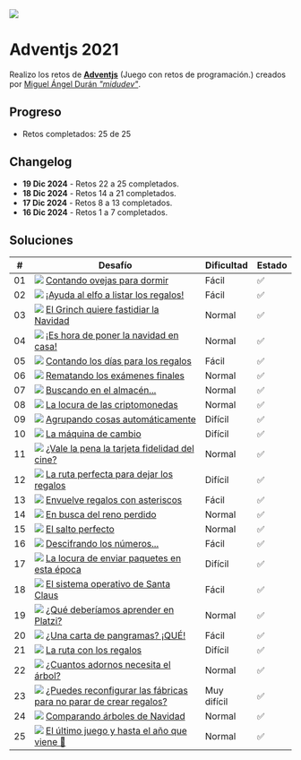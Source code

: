 <img src="img/cabecera.webp">

# Adventjs 2021

Realizo los retos de **[Adventjs](https://2021.adventjs.dev/)** (Juego con retos de programación.) creados por [Miguel Ángel Durán _"midudev"_](https://midu.dev).

## Progreso

- Retos completados: 25 de 25

## Changelog

- **19 Dic 2024** - Retos 22 a 25 completados.
- **18 Dic 2024** - Retos 14 a 21 completados.
- **17 Dic 2024** - Retos 8 a 13 completados.
- **16 Dic 2024** - Retos 1 a 7 completados.

## Soluciones

| #   | Desafío                                                                                                  | Dificultad  | Estado |
| --- | -------------------------------------------------------------------------------------------------------- | ----------- | ------ |
| 01  | <img src="img/01.webp"> [Contando ovejas para dormir](01/index.js)                                       | Fácil       | ✅     |
| 02  | <img src="img/02.webp"> [¡Ayuda al elfo a listar los regalos!](02/index.js)                              | Fácil       | ✅     |
| 03  | <img src="img/03.webp"> [El Grinch quiere fastidiar la Navidad](03/index.js)                             | Normal      | ✅     |
| 04  | <img src="img/04.webp"> [¡Es hora de poner la navidad en casa!](04/index.js)                             | Normal      | ✅     |
| 05  | <img src="img/05.webp"> [Contando los días para los regalos](05/index.js)                                | Fácil       | ✅     |
| 06  | <img src="img/06.webp"> [Rematando los exámenes finales](06/index.js)                                    | Normal      | ✅     |
| 07  | <img src="img/07.webp"> [Buscando en el almacén...](07/index.js)                                         | Normal      | ✅     |
| 08  | <img src="img/08.webp"> [La locura de las criptomonedas](08/index.js)                                    | Normal      | ✅     |
| 09  | <img src="img/09.webp"> [Agrupando cosas automáticamente](09/index.js)                                   | Difícil     | ✅     |
| 10  | <img src="img/10.webp"> [La máquina de cambio](10/index.js)                                              | Difícil     | ✅     |
| 11  | <img src="img/11.webp"> [¿Vale la pena la tarjeta fidelidad del cine?](11/index.js)                      | Normal      | ✅     |
| 12  | <img src="img/12.webp"> [La ruta perfecta para dejar los regalos](12/index.js)                           | Difícil     | ✅     |
| 13  | <img src="img/13.webp"> [Envuelve regalos con asteriscos](13/index.js)                                   | Fácil       | ✅     |
| 14  | <img src="img/14.webp"> [En busca del reno perdido](14/index.js)                                         | Normal      | ✅     |
| 15  | <img src="img/15.webp"> [El salto perfecto](15/index.js)                                                 | Normal      | ✅     |
| 16  | <img src="img/16.webp"> [Descifrando los números...](16/index.js)                                        | Fácil       | ✅     |
| 17  | <img src="img/17.webp"> [La locura de enviar paquetes en esta época](17/index.js)                        | Difícil     | ✅     |
| 18  | <img src="img/18.webp"> [El sistema operativo de Santa Claus](18/index.js)                               | Fácil       | ✅     |
| 19  | <img src="img/19.webp"> [¿Qué deberíamos aprender en Platzi?](19/index.js)                               | Normal      | ✅     |
| 20  | <img src="img/20.webp"> [¿Una carta de pangramas? ¡QUÉ!](20/index.js)                                    | Fácil       | ✅     |
| 21  | <img src="img/21.webp"> [La ruta con los regalos](21/index.js)                                           | Difícil     | ✅     |
| 22  | <img src="img/22.webp"> [¿Cuantos adornos necesita el árbol?](22/index.js)                               | Normal      | ✅     |
| 23  | <img src="img/23.webp"> [¿Puedes reconfigurar las fábricas para no parar de crear regalos?](23/index.js) | Muy difícil | ✅     |
| 24  | <img src="img/24.webp"> [Comparando árboles de Navidad](24/index.js)                                     | Normal      | ✅     |
| 25  | <img src="img/25.webp"> [El último juego y hasta el año que viene 👋](25/index.js)                       | Normal      | ✅     |
